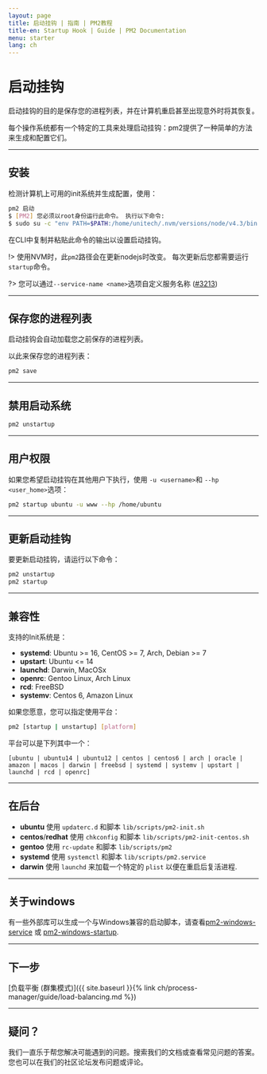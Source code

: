 ```yaml
---
layout: page
title: 启动挂钩 | 指南 | PM2教程
title-en: Startup Hook | Guide | PM2 Documentation
menu: starter
lang: ch
---
```


# 启动挂钩

启动挂钩的目的是保存您的进程列表，并在计算机重启甚至出现意外时将其恢复。

每个操作系统都有一个特定的工具来处理启动挂钩：pm2提供了一种简单的方法来生成和配置它们。

---

## 安装

检测计算机上可用的init系统并生成配置，使用：

```bash
pm2 启动
$ [PM2] 您必须以root身份运行此命令。 执行以下命令:
$ sudo su -c "env PATH=$PATH:/home/unitech/.nvm/versions/node/v4.3/bin pm2 startup <distribution> -u <user> --hp <home-path>
```

在CLI中复制并粘贴此命令的输出以设置启动挂钩。

!> 使用NVM时，此`pm2`路径会在更新nodejs时改变。 每次更新后您都需要运行`startup`命令。

?> 您可以通过`--service-name <name>`选项自定义服务名称 ([#3213](https://github.com/Unitech/pm2/pull/3213))

---

## 保存您的进程列表

启动挂钩会自动加载您之前保存的进程列表。

以此来保存您的进程列表：

```bash
pm2 save
```

---

## 禁用启动系统

```bash
pm2 unstartup
```

---

## 用户权限

如果您希望启动挂钩在其他用户下执行，使用 `-u <username>`和 `--hp <user_home>`选项：

```bash
pm2 startup ubuntu -u www --hp /home/ubuntu
```

---

## 更新启动挂钩

要更新启动挂钩，请运行以下命令：

```bash
pm2 unstartup
pm2 startup
```

---

## 兼容性

支持的Init系统是：

- **systemd**: Ubuntu >= 16, CentOS >= 7, Arch, Debian >= 7
- **upstart**: Ubuntu <= 14
- **launchd**: Darwin, MacOSx
- **openrc**: Gentoo Linux, Arch Linux
- **rcd**: FreeBSD
- **systemv**: Centos 6, Amazon Linux

如果您愿意，您可以指定使用平台：

```bash
pm2 [startup | unstartup] [platform]
```

平台可以是下列其中一个：

`[ubuntu | ubuntu14 | ubuntu12 | centos | centos6 | arch | oracle | amazon | macos | darwin | freebsd | systemd | systemv | upstart | launchd | rcd | openrc]`

---

## 在后台

- **ubuntu** 使用 `updaterc.d` 和脚本 `lib/scripts/pm2-init.sh`
- **centos**/**redhat** 使用 `chkconfig` 和脚本 `lib/scripts/pm2-init-centos.sh`
- **gentoo** 使用 `rc-update` 和脚本 `lib/scripts/pm2`
- **systemd** 使用 `systemctl` 和脚本 `lib/scripts/pm2.service`
- **darwin** 使用 `launchd` 来加载一个特定的 `plist` 以便在重启后复活进程.

---

## 关于windows

有一些外部库可以生成一个与Windows兼容的启动脚本，请查看[pm2-windows-service](https://www.npmjs.com/package/pm2-windows-service) 或 [pm2-windows-startup](https://www.npmjs.com/package/pm2-windows-startup).

---

## 下一步

[负载平衡 (群集模式)]({{ site.baseurl }}{% link ch/process-manager/guide/load-balancing.md %})

---

## 疑问？

我们一直乐于帮您解决可能遇到的问题。搜索我们的文档或查看常见问题的答案。您也可以在我们的社区论坛发布问题或评论。